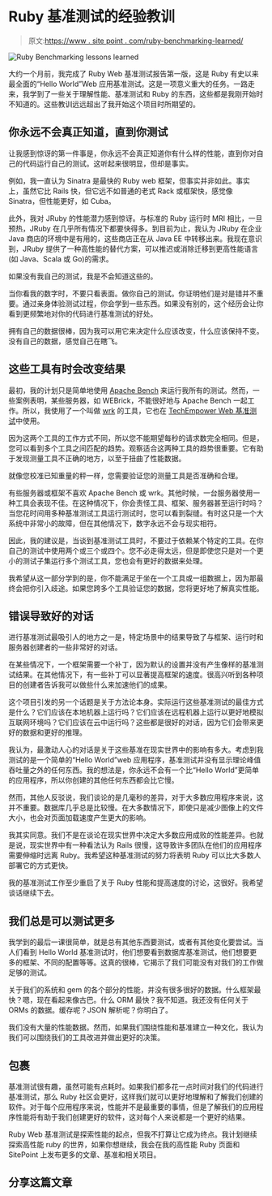 # Ruby 基准测试的经验教训

> 原文:[https://www . site point . com/ruby-benchmarking-learned/](https://www.sitepoint.com/ruby-benchmarking-lessons-learned/)

![Ruby Benchmarking lessons learned](../Images/9a92f783347491c9d72cfa953201d3d0.png)

大约一个月前，我完成了 Ruby Web 基准测试报告第一版，这是 Ruby 有史以来最全面的“Hello World”Web 应用基准测试。这是一项意义重大的任务。一路走来，我学到了一些关于理解性能、基准测试和 Ruby 的东西，这些都是我刚开始时不知道的。这些教训远远超出了我开始这个项目时所期望的。

## 你永远不会真正知道，直到你测试

让我感到惊讶的第一件事是，你永远不会真正知道你有什么样的性能，直到你对自己的代码运行自己的测试。这听起来很明显，但却是事实。

例如，我一直认为 Sinatra 是最快的 Ruby web 框架，但事实并非如此。事实上，虽然它比 Rails 快，但它远不如普通的老式 Rack 或框架快，感觉像 Sinatra，但性能更好，如 Cuba。

此外，我对 JRuby 的性能潜力感到惊讶。与标准的 Ruby 运行时 MRI 相比，一旦预热，JRuby 在几乎所有情况下都要快得多。到目前为止，我认为 JRuby 在企业 Java 商店的环境中是有用的，这些商店正在从 Java EE 中转移出来。我现在意识到，JRuby 提供了一种高性能的替代方案，可以推迟或消除迁移到更高性能语言(如 Java、Scala 或 Go)的需求。

如果没有我自己的测试，我是不会知道这些的。

当你看我的数字时，不要只看表面。做你自己的测试。你证明他们是对是错并不重要。通过亲身体验测试过程，你会学到一些东西。如果没有别的，这个经历会让你看到更频繁地对你的代码进行基准测试的好处。

拥有自己的数据很棒，因为我可以用它来决定什么应该改变，什么应该保持不变。没有自己的数据，感觉自己在瞎飞。

## 这些工具有时会改变结果

最初，我的计划只是简单地使用 [Apache Bench](http://httpd.apache.org/docs/2.2/programs/ab.html) 来运行我所有的测试。然而，一些案例表明，某些服务器，如 WEBrick，不能很好地与 Apache Bench 一起工作。所以，我使用了一个叫做 [wrk](https://github.com/wg/wrk) 的工具，它也在 [TechEmpower Web 基准测试](http://www.techempower.com/benchmarks/)中使用。

因为这两个工具的工作方式不同，所以您不能期望每秒的请求数完全相同。但是，您可以看到多个工具之间匹配的趋势。观察适合这两种工具的趋势很重要。它有助于发现测量工具不正确的地方，以至于扭曲了性能数据。

就像您校准已知重量的秤一样，您需要验证您的测量工具是否准确和合理。

有些服务器或框架不喜欢 Apache Bench 或 wrk。其他时候，一台服务器使用一种工具会表现不佳。在这种情况下，你会责怪工具、框架、服务器甚至运行时吗？当您花时间用多种基准测试工具运行测试时，您可以看到裂缝。有时这只是一个大系统中非常小的故障，但在其他情况下，数字永远不会与现实相符。

因此，我的建议是，当谈到基准测试工具时，不要过于依赖某个特定的工具。在你自己的测试中使用两个或三个或四个。您不必走得太远，但是即使您只是对一个更小的测试子集运行多个测试工具，您也会有更好的数据来处理。

我希望从这一部分学到的是，你不能满足于坐在一个工具或一组数据上，因为那最终会把你引入歧途。如果您跨多个工具验证您的数据，您将更好地了解真实性能。

## 错误导致好的对话

进行基准测试最吸引人的地方之一是，特定场景中的结果导致了与框架、运行时和服务器创建者的一些非常好的对话。

在某些情况下，一个框架需要一个补丁，因为默认的设置并没有产生像样的基准测试结果。在其他情况下，有一些补丁可以显著提高框架的速度。很高兴听到各种项目的创建者告诉我可以做些什么来加速他们的成果。

这个项目引发的另一个话题是关于方法论本身。实际运行这些基准测试的最佳方式是什么？它们应该在本地机器上运行吗？它们应该在远程机器上运行以更好地模拟互联网环境吗？它们应该在云中运行吗？这些都是很好的对话，因为它们会带来更好的数据和更好的推理。

我认为，最激动人心的对话是关于这些基准在现实世界中的影响有多大。考虑到我测试的是一个简单的“Hello World”web 应用程序，基准测试并没有显示理论峰值吞吐量之外的任何东西。我的想法是，你永远不会有一个比“Hello World”更简单的应用程序，所以你创建的其他任何东西都会比它慢。

然而，其他人反驳说，我们谈论的是几毫秒的差异，对于大多数应用程序来说，这并不重要。数据库几乎总是比较慢。在大多数情况下，即使只是减少图像上的文件大小，也会对页面加载速度产生更大的影响。

我其实同意。我们不是在谈论在现实世界中决定大多数应用成败的性能差异。也就是说，现实世界中有一种看法认为 Rails 很慢，这导致许多团队在他们的应用程序需要伸缩时远离 Ruby。我希望这种基准测试的努力将表明 Ruby 可以比大多数人部署它的方式更快。

我的基准测试工作至少重启了关于 Ruby 性能和提高速度的讨论，这很好。我希望谈话继续下去。

## 我们总是可以测试更多

我学到的最后一课很简单，就是总有其他东西要测试，或者有其他变化要尝试。当人们看到 Hello World 基准测试时，他们想要看到数据库基准测试，他们想要更多的框架、不同的配置等等。这真的很棒，它揭示了我们可能没有对我们的工作做足够的测试。

关于我们的系统和 gem 的各个部分的性能，并没有很多很好的数据。什么框架最快？嗯，现在看起来像古巴。什么 ORM 最快？我不知道。我还没有任何关于 ORMs 的数据。缓存呢？JSON 解析呢？你明白了。

我们没有大量的性能数据。然而，如果我们围绕性能和基准建立一种文化，我认为我们可以围绕我们的工具改进并做出更好的决策。

## 包裹

基准测试很有趣，虽然可能有点耗时。如果我们都多花一点时间对我们的代码进行基准测试，那么 Ruby 社区会更好，这样我们就可以更好地理解和了解我们创建的软件。对于每个应用程序来说，性能并不是最重要的事情，但是了解我们的应用程序性能将有助于我们创建更好的软件，这对每个人来说都是一个更好的结果。

Ruby Web 基准测试是探索性能的起点，但我不打算让它成为终点。我计划继续探索高性能 ruby 的世界，如果你想继续，我会在我的高性能 Ruby 页面和 SitePoint 上发布更多的文章、基准和相关项目。

## 分享这篇文章